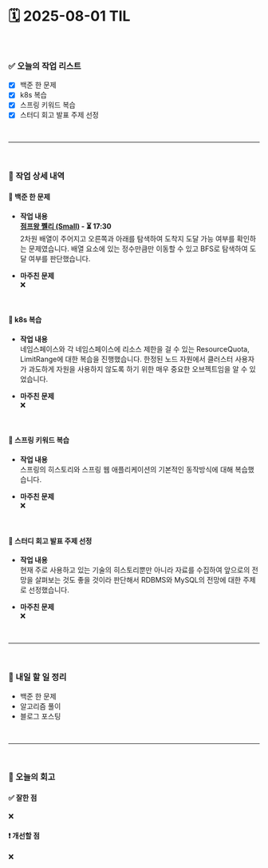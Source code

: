 # 🗓️ 2025-08-01 TIL

<br>

### ✅ 오늘의 작업 리스트  
- [x] 백준 한 문제
- [x] k8s 복습
- [x] 스프링 키워드 복습
- [x] 스터디 회고 발표 주제 선정

<br>

---

<br>

### 📌 작업 상세 내역  

#### 🔹 백준 한 문제
- **작업 내용**<br>
**[점프왕 쩰리 (Small)](https://www.acmicpc.net/problem/16173) - ⏳ 17:30**<br>
2차원 배열이 주어지고 오른쪽과 아래를 탐색하여 도착지 도달 가능 여부를 확인하는 문제였습니다. 배열 요소에 있는 정수만큼만 이동할 수 있고 BFS로 탐색하여 도달 여부를 판단했습니다.

- **마주친 문제**<br>
❌

<br>

#### 🔹 k8s 복습
- **작업 내용**<br>
네임스페이스와 각 네임스페이스에 리소스 제한을 걸 수 있는 ResourceQuota, LimitRange에 대한 복습을 진행했습니다. 한정된 노드 자원에서 클러스터 사용자가 과도하게 자원을 사용하지 않도록 하기 위한 매우 중요한 오브젝트임을 알 수 있었습니다.

- **마주친 문제**<br>
❌

<br>

#### 🔹 스프링 키워드 복습
- **작업 내용**<br>
스프링의 히스토리와 스프링 웹 애플리케이션의 기본적인 동작방식에 대해 복습했습니다.

- **마주친 문제**<br>
❌

<br>

#### 🔹 스터디 회고 발표 주제 선정
- **작업 내용**<br>
현재 주로 사용하고 있는 기술의 히스토리뿐만 아니라 자료를 수집하여 앞으로의 전망을 살펴보는 것도 좋을 것이라 판단해서 RDBMS와 MySQL의 전망에 대한 주제로 선정했습니다. 

- **마주친 문제**<br>
❌

<br>

---

<br>

### 🚀 내일 할 일 정리  

- 백준 한 문제 
- 알고리즘 풀이
- 블로그 포스팅

<br>

---

<br>

### 🧐 오늘의 회고  

#### ✅ 잘한 점
❌

#### ❗ 개선할 점
❌

<br><br><br>